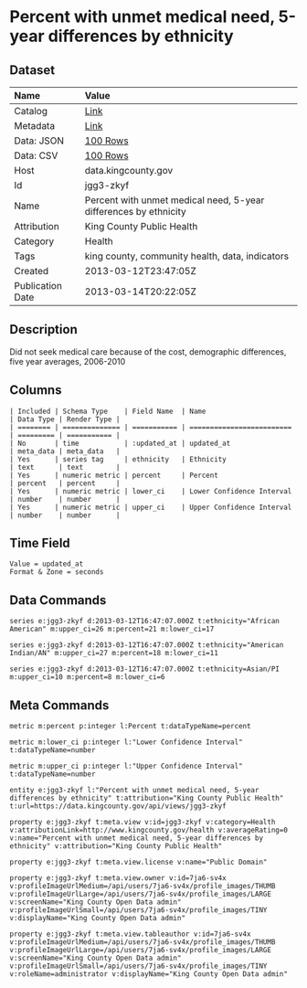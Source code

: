 # Percent with unmet medical need, 5-year differences by ethnicity

## Dataset

| Name | Value |
| :--- | :---- |
| Catalog | [Link](https://catalog.data.gov/dataset/percent-with-unmet-medical-need-5-year-differences-by-ethnicity-aa173) |
| Metadata | [Link](https://data.kingcounty.gov/api/views/jgg3-zkyf) |
| Data: JSON | [100 Rows](https://data.kingcounty.gov/api/views/jgg3-zkyf/rows.json?max_rows=100) |
| Data: CSV | [100 Rows](https://data.kingcounty.gov/api/views/jgg3-zkyf/rows.csv?max_rows=100) |
| Host | data.kingcounty.gov |
| Id | jgg3-zkyf |
| Name | Percent with unmet medical need, 5-year differences by ethnicity |
| Attribution | King County Public Health |
| Category | Health |
| Tags | king county, community health, data, indicators |
| Created | 2013-03-12T23:47:05Z |
| Publication Date | 2013-03-14T20:22:05Z |

## Description

Did not seek medical care because of the cost, demographic differences, five year averages, 2006-2010

## Columns

```ls
| Included | Schema Type    | Field Name  | Name                      | Data Type | Render Type |
| ======== | ============== | =========== | ========================= | ========= | =========== |
| No       | time           | :updated_at | updated_at                | meta_data | meta_data   |
| Yes      | series tag     | ethnicity   | Ethnicity                 | text      | text        |
| Yes      | numeric metric | percent     | Percent                   | percent   | percent     |
| Yes      | numeric metric | lower_ci    | Lower Confidence Interval | number    | number      |
| Yes      | numeric metric | upper_ci    | Upper Confidence Interval | number    | number      |
```

## Time Field

```ls
Value = updated_at
Format & Zone = seconds
```

## Data Commands

```ls
series e:jgg3-zkyf d:2013-03-12T16:47:07.000Z t:ethnicity="African American" m:upper_ci=26 m:percent=21 m:lower_ci=17

series e:jgg3-zkyf d:2013-03-12T16:47:07.000Z t:ethnicity="American Indian/AN" m:upper_ci=27 m:percent=18 m:lower_ci=11

series e:jgg3-zkyf d:2013-03-12T16:47:07.000Z t:ethnicity=Asian/PI m:upper_ci=10 m:percent=8 m:lower_ci=6
```

## Meta Commands

```ls
metric m:percent p:integer l:Percent t:dataTypeName=percent

metric m:lower_ci p:integer l:"Lower Confidence Interval" t:dataTypeName=number

metric m:upper_ci p:integer l:"Upper Confidence Interval" t:dataTypeName=number

entity e:jgg3-zkyf l:"Percent with unmet medical need, 5-year differences by ethnicity" t:attribution="King County Public Health" t:url=https://data.kingcounty.gov/api/views/jgg3-zkyf

property e:jgg3-zkyf t:meta.view v:id=jgg3-zkyf v:category=Health v:attributionLink=http://www.kingcounty.gov/health v:averageRating=0 v:name="Percent with unmet medical need, 5-year differences by ethnicity" v:attribution="King County Public Health"

property e:jgg3-zkyf t:meta.view.license v:name="Public Domain"

property e:jgg3-zkyf t:meta.view.owner v:id=7ja6-sv4x v:profileImageUrlMedium=/api/users/7ja6-sv4x/profile_images/THUMB v:profileImageUrlLarge=/api/users/7ja6-sv4x/profile_images/LARGE v:screenName="King County Open Data admin" v:profileImageUrlSmall=/api/users/7ja6-sv4x/profile_images/TINY v:displayName="King County Open Data admin"

property e:jgg3-zkyf t:meta.view.tableauthor v:id=7ja6-sv4x v:profileImageUrlMedium=/api/users/7ja6-sv4x/profile_images/THUMB v:profileImageUrlLarge=/api/users/7ja6-sv4x/profile_images/LARGE v:screenName="King County Open Data admin" v:profileImageUrlSmall=/api/users/7ja6-sv4x/profile_images/TINY v:roleName=administrator v:displayName="King County Open Data admin"
```